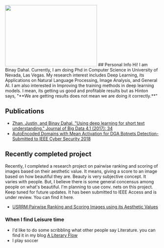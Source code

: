 <img src="binays.github.io/20170820_112931.jpg" width="300" height="200" />
## Personal Info
Hi! I am Binay Dahal. Currently, I am doing Phd in Computer Science in University of Nevada, Las Vegas. My research interest includes Deep Learning, its Applications on Natural Language Processing, Image Analysis, and General AI. I am also interested in Improving the training methods in deep learning models. I mean, its getting us good and profitable results but as Hinton says, "**We are getting results does not mean we are doing it correctly.**" 

## Publications
- <a href="https://journalofbigdata.springeropen.com/track/pdf/10.1186/s40537-017-0095-2?site=journalofbigdata.springeropen.com"> Zhan, Justin, and Binay Dahal. "Using deep learning for short text understanding." Journal of Big Data 4.1 (2017): 34</a>
- <a href="binays.github.io/DGADomainsDetection.pdf">AutoEncoded Domains with Mean Activation for DGA Botnets Detection-Submitted to IEEE Cyber Security 2018</a>

## Recently completed project
Recently, I completed a research project on pairwise ranking and scoring of images based on their aesthetic value. It means, giving a score to an image based on how beautiful they are. Beauty is very subjective concept. It varies with people. But, I believe there is some general concensus among people on what's beautiful. I'm planning to use conv. nets on this project. Keep tuned for future updates. It has been submitted to IEEE Access and is under review. You can find it here.
- <a href="binays.github.io/Image_Aesthetics _latest.pdf">USRRM:Pairwise Ranking and Scoring Images using its Aesthetic Values</a>


### When I find Leisure time
- I'd like to do some scribbling what other people say Literature. you can find it in my blog <a href="https://creation-de-binay.blogspot.com">A Literary Flow</a>
- I play soccer
